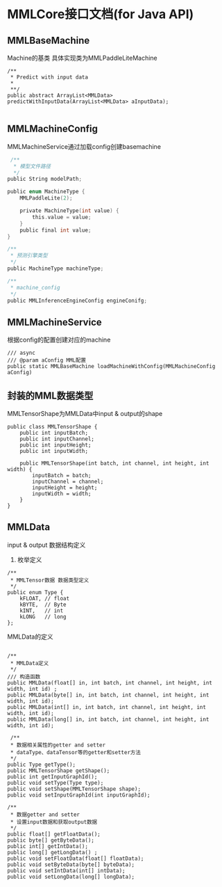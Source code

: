 # MMLCore接口文档(for Java API)
## MMLBaseMachine
Machine的基类 
具体实现类为MMLPaddleLiteMachine

```
/**
 * Predict with input data
 *
 **/
public abstract ArrayList<MMLData> predictWithInputData(ArrayList<MMLData> aInputData);


```

## MMLMachineConfig

MMLMachineService通过加载config创建basemachine
```objectivec
 /**
  * 模型文件路径
  */
public String modelPath;

public enum MachineType {
    MMLPaddleLite(2);

    private MachineType(int value) {
        this.value = value;
    }
    public final int value;
}

/**
 * 预测引擎类型
 */
public MachineType machineType;

/**
 * machine_config
 */
public MMLInferenceEngineConfig engineConifg;
```

## MMLMachineService
根据config的配置创建对应的machine

```
/// async
/// @param aConfig MML配置
public static MMLBaseMachine loadMachineWithConfig(MMLMachineConfig aConfig) 

```
## 封装的MML数据类型
MMLTensorShape为MMLData中input & output的shape
```
public class MMLTensorShape {
    public int inputBatch;
    public int inputChannel;
    public int inputHeight;
    public int inputWidth;

    public MMLTensorShape(int batch, int channel, int height, int width) {
        inputBatch = batch;
        inputChannel = channel;
        inputHeight = height;
        inputWidth = width;
    }
}
```


## MMLData
input & output 数据结构定义

1. 枚举定义
```
/**
 * MMLTensor数据 数据类型定义
 */
public enum Type {
    kFLOAT, // float
    kBYTE,  // Byte
    kINT,   // int
    kLONG   // long
};
```

MMLData的定义
```

/**
 * MMLData定义
 */
/// 构造函数
public MMLData(float[] in, int batch, int channel, int height, int width, int id) ;
public MMLData(byte[] in, int batch, int channel, int height, int width, int id);
public MMLData(int[] in, int batch, int channel, int height, int width, int id);
public MMLData(long[] in, int batch, int channel, int height, int width, int id);

 /**
 * 数据相关属性的getter and setter
 * dataType、dataTensor等的getter和setter方法
 */
public Type getType();
public MMLTensorShape getShape();
public int getInputGraphId();
public void setType(Type type);
public void setShape(MMLTensorShape shape);
public void setInputGraphId(int inputGraphId);

/**
 * 数据getter and setter
 * 设置input数据和获取output数据
 */
public float[] getFloatData();
public byte[] getByteData();
public int[] getIntData();
public long[] getLongData() ;
public void setFloatData(float[] floatData);
public void setByteData(byte[] byteData);
public void setIntData(int[] intData);
public void setLongData(long[] longData);

```
